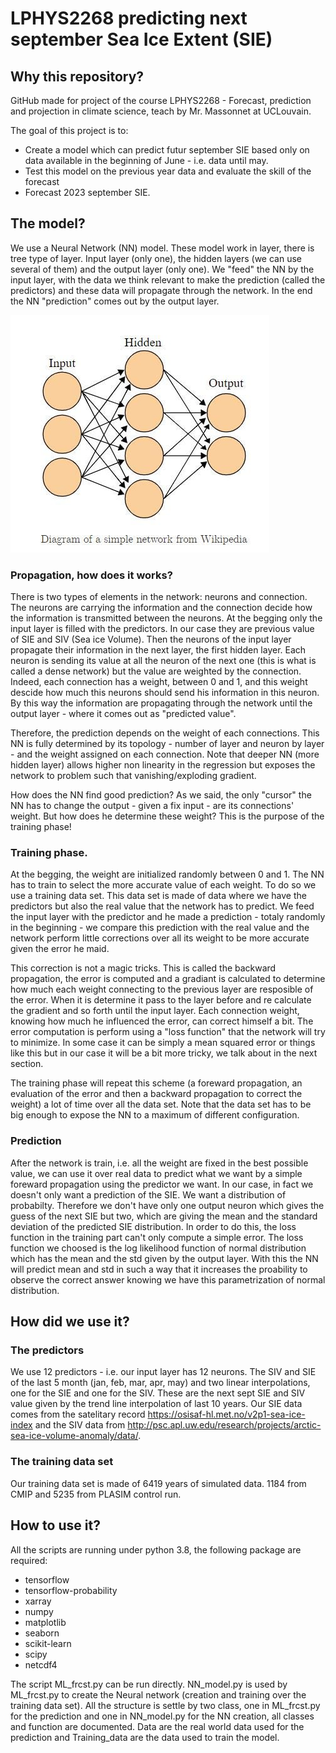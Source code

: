 # LPHYS2268 predicting next september Sea Ice Extent (SIE)

## Why this repository?

GitHub made for project of the course LPHYS2268 - Forecast, prediction and projection in climate science, teach by Mr. Massonnet at UCLouvain.

The goal of this project is to:
- Create a model which can predict futur september SIE based only on data available in the beginning of June - i.e. data until may.
- Test this model on the previous year data and evaluate the skill of the forecast
- Forecast 2023 september SIE.

## The model?

We use a Neural Network (NN) model. These model work in layer, there is tree type of layer. Input layer (only one), the hidden layers (we can use several of them) and the output layer (only one). We "feed" the NN by the input layer, with the data we think relevant to make the prediction (called the predictors) and these data will propagate through the network. In the end the NN "prediction" comes out by the output layer.

![alt text](https://github.com/AugustinLambotte/Figure/blob/main/1_nevKs6306VMnE3aP-C0zbg.jpg?raw=true)

### Propagation, how does it works?
There is two types of elements in the network: neurons and connection. The neurons are carrying the information and the connection decide how the information is transmitted between the neurons.
At the begging only the input layer is filled with the predictors. In our case they are previous value of SIE and SIV (Sea ice Volume). Then the neurons of the input layer propagate their information in the next layer, the first hidden layer. Each neuron is sending its value at all the neuron of the next one (this is what is called a dense network) but the value are weighted by the connection. Indeed, each connection has a weight, between 0 and 1, and this weight descide how much this neurons should send his information in this neuron. By this way the information are propagating through the network until the output layer - where it comes out as "predicted value".

Therefore, the prediction depends on the weight of each connections. This NN is fully determined by its topology - number of layer and neuron by layer -  and the weight assigned on each connection. Note that deeper NN (more hidden layer) allows higher non linearity in the regression but exposes the network to problem such that vanishing/exploding gradient.

How does the NN find good prediction?
As we said, the only "cursor" the NN has to change the output - given a fix input - are its connections' weight. But how does he determine these weight? This is the purpose of the training phase!

### Training phase.

At the begging, the weight are initialized randomly between 0 and 1. The NN has to train to select the more accurate value of each weight.
To do so we use a training data set. This data set is made of data where we have the predictors but also the real value that the network has to predict. We feed the input layer with the predictor and he made a prediction - totaly randomly in the beginning - we compare this prediction with the real value and the network perform little corrections over all its weight to be more accurate given the error he maid.

This correction is not a magic tricks. This is called the backward propagation, the error is computed and a gradiant is calculated to determine how much each weight connecting to the previous layer are resposible of the error. When it is determine it pass to the layer before and re calculate the gradient and so forth until the input layer. Each connection weight, knowing how much he influenced the error, can correct himself a bit. The error computation is perform using a "loss function" that the network will try to minimize. In some case it can be simply a mean squared error or things like this but in our case it will be a bit more tricky, we talk about in the next section.

The training phase will repeat this scheme (a foreward propagation, an evaluation of the error and then a backward propagation to correct the weight) a lot of time over all the data set. Note that the data set has to be big enough to expose the NN to a maximum of different configuration.

### Prediction

After the network is train, i.e. all the weight are fixed in the best possible value, we can use it over real data to predict what we want by a simple foreward propagation using the predictor we want. In our case, in fact we doesn't only want a prediction of the SIE. We want a distribution of probabilty. Therefore we don't have only one output neuron which gives the guess of the next SIE but two, which are giving the mean and the standard deviation of the predicted SIE distribution. In order to do this, the loss function in the training part can't only compute a simple error. The loss function we choosed is the log likelihood function of normal distribution which has the mean and the std given by the output layer. With this the NN will predict mean and std in such a way that it increases the proability to observe the correct answer knowing we have this parametrization of normal distribution.

## How did we use it?

### The predictors
We use 12 predictors - i.e. our input layer has 12 neurons. The SIV and SIE of the last 5 month (jan, feb, mar, apr, may) and two linear interpolations, one for the SIE and one for the SIV. These are the next sept SIE and SIV value given by the trend line interpolation of last 10 years. Our SIE data comes from the satelitary record https://osisaf-hl.met.no/v2p1-sea-ice-index and the SIV data from http://psc.apl.uw.edu/research/projects/arctic-sea-ice-volume-anomaly/data/.

### The training data set
Our training data set is made of 6419 years of simulated data. 1184 from CMIP and 5235 from PLASIM control run.




## How to use it?
All the scripts are running under python 3.8, the following package are required:
- tensorflow
- tensorflow-probability
- xarray
- numpy
- matplotlib
- seaborn
- scikit-learn
- scipy
- netcdf4

The script ML_frcst.py can be run directly. NN_model.py is used by ML_frcst.py to create the Neural network (creation and training over the training data set). All the structure is settle by two class, one in ML_frcst.py for the prediction and one in NN_model.py for the NN creation, all classes and function are documented. 
Data are the real world data used for the prediction and Training_data are the data used to train the model.
